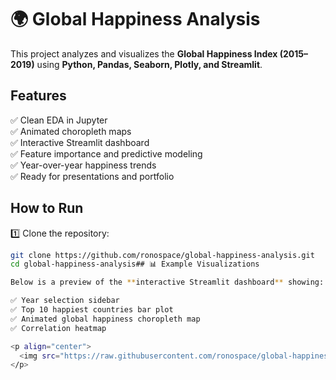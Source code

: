 # 🌍 Global Happiness Analysis

This project analyzes and visualizes the **Global Happiness Index (2015–2019)** using **Python, Pandas, Seaborn, Plotly, and Streamlit**.

## Features

✅ Clean EDA in Jupyter  
✅ Animated choropleth maps  
✅ Interactive Streamlit dashboard  
✅ Feature importance and predictive modeling  
✅ Year-over-year happiness trends  
✅ Ready for presentations and portfolio

## How to Run

1️⃣ Clone the repository:
```bash
git clone https://github.com/ronospace/global-happiness-analysis.git
cd global-happiness-analysis## 📊 Example Visualizations

Below is a preview of the **interactive Streamlit dashboard** showing:

✅ Year selection sidebar  
✅ Top 10 happiest countries bar plot  
✅ Animated global happiness choropleth map  
✅ Correlation heatmap

<p align="center">
  <img src="https://raw.githubusercontent.com/ronospace/global-happiness-analysis/main/Screenshot%202025-07-06%20at%2012.34.41.png" alt="Global Happiness Streamlit Dashboard" width="700"/>
</p>
